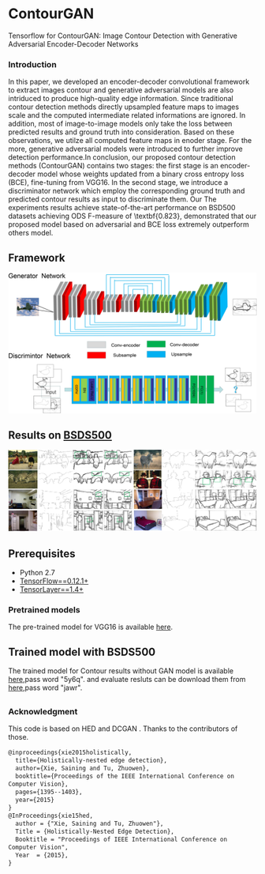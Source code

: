 # ContourGAN
Tensorflow for ContourGAN: Image Contour Detection with Generative Adversarial Encoder-Decoder Networks

### Introduction
In this paper, we developed an encoder-decoder convolutional framework to extract images contour and generative adversarial models are also intriduced to produce high-quality edge information. Since traditional contour detection methods directly upsampled feature maps to images scale and the computed intermediate related informations are ignored. In addition, most of image-to-image models only take the loss between predicted results and ground truth into consideration. Based on these observations, we utilze all computed feature maps in enoder stage. For the more, generative adversarial models were introduced to further improve detection performance.In conclusion, our proposed contour detection methods (ContourGAN) contains two stages: the first stage is an encoder-decoder model whose weights updated from a binary cross entropy loss (BCE), fine-tuning from VGG16. In the second stage, we introduce a discriminator network which employ the corresponding ground truth and predicted contour results as input to discriminate them. Our The experiments results  achieve state-of-the-art performance on BSD500 datasets achieving ODS F-measure of \textbf{0.823}, demonstrated that our proposed model based on adversarial and BCE loss extremely outperform others model.

## Framework

![alt tag](images/frame.jpg)

## Results on [BSDS500](https://www2.eecs.berkeley.edu/Research/Projects/CS/vision/grouping/resources.html)

![alt tag](images/results.jpg)


## Prerequisites

- Python 2.7
- [TensorFlow==0.12.1+](https://www.tensorflow.org/)
- [TensorLayer==1.4+](https://github.com/zsdonghao/tensorlayer)

### Pretrained models
The pre-trained model for VGG16 is available [here](https://www.cs.toronto.edu/~frossard/vgg16/vgg16_weights.npz).

## Trained model with BSDS500

The trained model for Contour results without GAN model is available [here](https://pan.baidu.com/s/1cnSFZg),pass word "5y6q".
and evaluate resluts can be download them from [here](https://pan.baidu.com/s/1nv3LhUD),pass word "jawr".

##
### Acknowledgment

This code is based on HED and DCGAN . Thanks to the contributors of those.

    @inproceedings{xie2015holistically,
      title={Holistically-nested edge detection},
      author={Xie, Saining and Tu, Zhuowen},
      booktitle={Proceedings of the IEEE International Conference on Computer Vision},
      pages={1395--1403},
      year={2015}
    }
    @InProceedings{xie15hed,
      author = {"Xie, Saining and Tu, Zhuowen"},
      Title = {Holistically-Nested Edge Detection},
      Booktitle = "Proceedings of IEEE International Conference on Computer Vision",
      Year  = {2015},
    }

